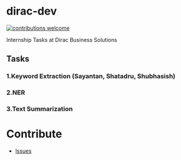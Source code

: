 # dirac-dev

[![contributions welcome](https://img.shields.io/badge/contributions-welcome-brightgreen.svg?style=flat)](https://github.com/ucalyptus/dirac-dev/issues)

Internship Tasks at Dirac Business Solutions
## Tasks
### 1.Keyword Extraction (Sayantan, Shatadru, Shubhasish)
### 2.NER
### 3.Text Summarization

# Contribute
* [Issues](https://github.com/ucalyptus/dirac-dev/issues)
